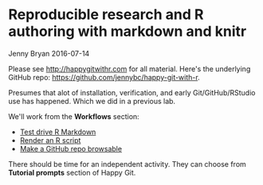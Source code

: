 Reproducible research and R authoring with markdown and knitr
================
Jenny Bryan
2016-07-14

Please see <http://happygitwithr.com> for all material. Here's the underlying GitHub repo: <https://github.com/jennybc/happy-git-with-r>.

Presumes that alot of installation, verification, and early Git/GitHub/RStudio use has happened. Which we did in a previous lab.

We'll work from the **Workflows** section:

-   [Test drive R Markdown](http://happygitwithr.com/rmd-test-drive.html)
-   [Render an R script](http://happygitwithr.com/r-test-drive.html)
-   [Make a GitHub repo browsable](http://happygitwithr.com/make-a-github-repo-browsable.html)

There should be time for an independent activity. They can choose from **Tutorial prompts** section of Happy Git.
